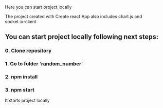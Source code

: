 Here you can start project locally

The project created with Create react App also includes chart.js and socket.io-client

## You can start project locally following next steps:

### 0. Clone repository

### 1. Go to folder 'random_number'

### 2. npm install

### 3. npm start

It starts project locally

